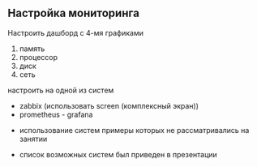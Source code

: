 Настройка мониторинга
-----------------
Настроить дашборд с 4-мя графиками
1) память
2) процессор
3) диск
4) сеть

настроить на одной из систем
- zabbix (использовать screen (комплексный экран))
- prometheus - grafana

* использование систем примеры которых не рассматривались на занятии
- список возможных систем был приведен в презентации

